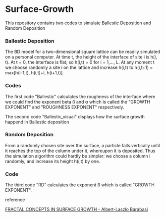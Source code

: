 # Surface-Growth
This repository contains two codes to simulate Ballestic Deposition and Random Deposition
### Ballestic Deposition
The BD model for a two-dimensional square lattice can be readily simulated on a 
personal computer. At time t, the height of the interface of site i is h(i, t). At t = 0, the 
interface is flat, so h(i,t) = 0 for i = 1,..., L. At any moment t we choose randomly a 
site i on the lattice and increase h(i,t) to h(i,t+1) = max[h(i-1,t), h(i,t)+l, h(i+1,t)]. 

### Codes
The first code "Ballestic" calculates the roughness of the interface where we could find the exponent beta ß and α which is called the "GROWTH EXPONENT" and "ROUGHNESS EXPONENT" respectively.
 
 The second code "Ballestic_visual" displays how the surface growth happend in Ballestic deposition
 
### Random Deposition
From a randomly chosen site over the surface, a particle falls vertically until it reaches the top 
of the column under it, whereupon it is deposited. Thus the simulation algorithm could hardly be simpler: we choose a column i randomly, and increase its height h(i,t) by one. 

### Code
The third code "RD" calculates the exponent ß which is called "GROWTH EXPONENT". 

reference

[FRACTAL CONCEPTS IN SURFACE GROWTH - Albert-Laszlo Barabasi](https://barabasi.com/book/fractal-concepts-in-surface-growth)
